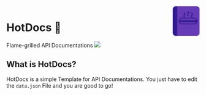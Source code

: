 
<img src="images/logo.png" width="70" align="right">

<h1>HotDocs 🌭</h1>

Flame-grilled API Documentations ![](https://img.shields.io/badge/Hot%20Dog-approved-success.svg)

## What is HotDocs?
HotDocs is a simple Template for API Documentations. You just have to edit the `data.json` File and you are good to go!
